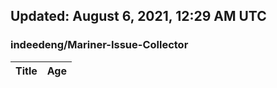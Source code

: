 ## Updated: August 6, 2021, 12:29 AM UTC


### indeedeng/Mariner-Issue-Collector
|**Title**|**Age**|
|:----|:----|